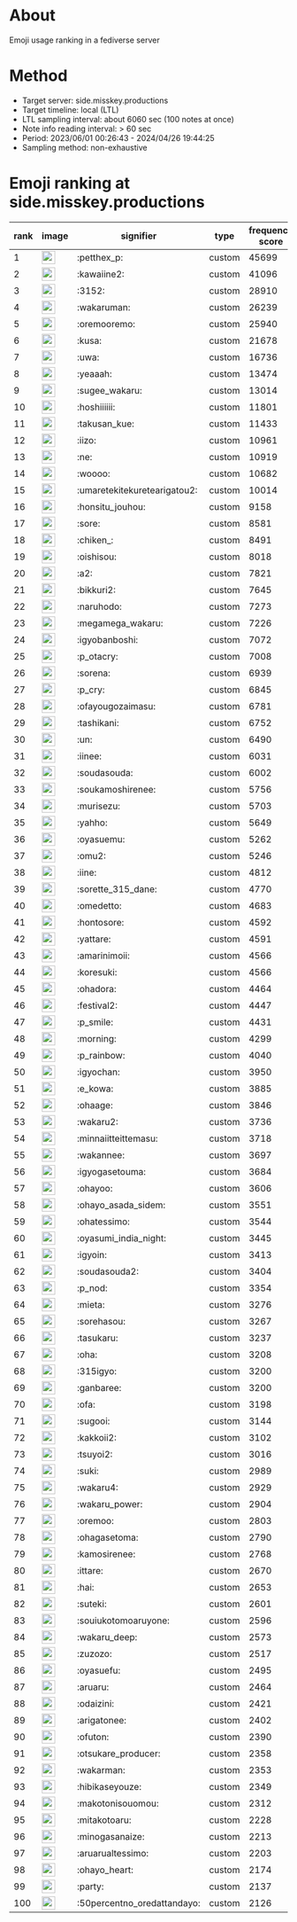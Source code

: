 # About
Emoji usage ranking in a fediverse server

# Method
- Target server: side.misskey.productions
- Target timeline: local (LTL)
- LTL sampling interval: about 6060 sec (100 notes at once)
- Note info reading interval: > 60 sec
- Period: 2023/06/01 00:26:43 - 2024/04/26 19:44:25 
- Sampling method: non-exhaustive

# Emoji ranking at side.misskey.productions

|rank|image|signifier|type|frequency score|
|----|----|----|----|----|
|1|<img height="24" src="https://side.misskey.productions/emoji/petthex_p.webp">|:petthex_p:|custom|45699|
|2|<img height="24" src="https://side.misskey.productions/emoji/kawaiine2.webp">|:kawaiine2:|custom|41096|
|3|<img height="24" src="https://side.misskey.productions/emoji/3152.webp">|:3152:|custom|28910|
|4|<img height="24" src="https://side.misskey.productions/emoji/wakaruman.webp">|:wakaruman:|custom|26239|
|5|<img height="24" src="https://side.misskey.productions/emoji/oremooremo.webp">|:oremooremo:|custom|25940|
|6|<img height="24" src="https://side.misskey.productions/emoji/kusa.webp">|:kusa:|custom|21678|
|7|<img height="24" src="https://side.misskey.productions/emoji/uwa.webp">|:uwa:|custom|16736|
|8|<img height="24" src="https://side.misskey.productions/emoji/yeaaah.webp">|:yeaaah:|custom|13474|
|9|<img height="24" src="https://side.misskey.productions/emoji/sugee_wakaru.webp">|:sugee_wakaru:|custom|13014|
|10|<img height="24" src="https://side.misskey.productions/emoji/hoshiiiiii.webp">|:hoshiiiiii:|custom|11801|
|11|<img height="24" src="https://side.misskey.productions/emoji/takusan_kue.webp">|:takusan_kue:|custom|11433|
|12|<img height="24" src="https://side.misskey.productions/emoji/iizo.webp">|:iizo:|custom|10961|
|13|<img height="24" src="https://side.misskey.productions/emoji/ne.webp">|:ne:|custom|10919|
|14|<img height="24" src="https://side.misskey.productions/emoji/woooo.webp">|:woooo:|custom|10682|
|15|<img height="24" src="https://side.misskey.productions/emoji/umaretekitekuretearigatou2.webp">|:umaretekitekuretearigatou2:|custom|10014|
|16|<img height="24" src="https://side.misskey.productions/emoji/honsitu_jouhou.webp">|:honsitu_jouhou:|custom|9158|
|17|<img height="24" src="https://side.misskey.productions/emoji/sore.webp">|:sore:|custom|8581|
|18|<img height="24" src="https://side.misskey.productions/emoji/chiken_.webp">|:chiken_:|custom|8491|
|19|<img height="24" src="https://side.misskey.productions/emoji/oishisou.webp">|:oishisou:|custom|8018|
|20|<img height="24" src="https://side.misskey.productions/emoji/a2.webp">|:a2:|custom|7821|
|21|<img height="24" src="https://side.misskey.productions/emoji/bikkuri2.webp">|:bikkuri2:|custom|7645|
|22|<img height="24" src="https://side.misskey.productions/emoji/naruhodo.webp">|:naruhodo:|custom|7273|
|23|<img height="24" src="https://side.misskey.productions/emoji/megamega_wakaru.webp">|:megamega_wakaru:|custom|7226|
|24|<img height="24" src="https://side.misskey.productions/emoji/igyobanboshi.webp">|:igyobanboshi:|custom|7072|
|25|<img height="24" src="https://side.misskey.productions/emoji/p_otacry.webp">|:p_otacry:|custom|7008|
|26|<img height="24" src="https://side.misskey.productions/emoji/sorena.webp">|:sorena:|custom|6939|
|27|<img height="24" src="https://side.misskey.productions/emoji/p_cry.webp">|:p_cry:|custom|6845|
|28|<img height="24" src="https://side.misskey.productions/emoji/ofayougozaimasu.webp">|:ofayougozaimasu:|custom|6781|
|29|<img height="24" src="https://side.misskey.productions/emoji/tashikani.webp">|:tashikani:|custom|6752|
|30|<img height="24" src="https://side.misskey.productions/emoji/un.webp">|:un:|custom|6490|
|31|<img height="24" src="https://side.misskey.productions/emoji/iinee.webp">|:iinee:|custom|6031|
|32|<img height="24" src="https://side.misskey.productions/emoji/soudasouda.webp">|:soudasouda:|custom|6002|
|33|<img height="24" src="https://side.misskey.productions/emoji/soukamoshirenee.webp">|:soukamoshirenee:|custom|5756|
|34|<img height="24" src="https://side.misskey.productions/emoji/murisezu.webp">|:murisezu:|custom|5703|
|35|<img height="24" src="https://side.misskey.productions/emoji/yahho.webp">|:yahho:|custom|5649|
|36|<img height="24" src="https://side.misskey.productions/emoji/oyasuemu.webp">|:oyasuemu:|custom|5262|
|37|<img height="24" src="https://side.misskey.productions/emoji/omu2.webp">|:omu2:|custom|5246|
|38|<img height="24" src="https://side.misskey.productions/emoji/iine.webp">|:iine:|custom|4812|
|39|<img height="24" src="https://side.misskey.productions/emoji/sorette_315_dane.webp">|:sorette_315_dane:|custom|4770|
|40|<img height="24" src="https://side.misskey.productions/emoji/omedetto.webp">|:omedetto:|custom|4683|
|41|<img height="24" src="https://side.misskey.productions/emoji/hontosore.webp">|:hontosore:|custom|4592|
|42|<img height="24" src="https://side.misskey.productions/emoji/yattare.webp">|:yattare:|custom|4591|
|43|<img height="24" src="https://side.misskey.productions/emoji/amarinimoii.webp">|:amarinimoii:|custom|4566|
|44|<img height="24" src="https://side.misskey.productions/emoji/koresuki.webp">|:koresuki:|custom|4566|
|45|<img height="24" src="https://side.misskey.productions/emoji/ohadora.webp">|:ohadora:|custom|4464|
|46|<img height="24" src="https://side.misskey.productions/emoji/festival2.webp">|:festival2:|custom|4447|
|47|<img height="24" src="https://side.misskey.productions/emoji/p_smile.webp">|:p_smile:|custom|4431|
|48|<img height="24" src="https://side.misskey.productions/emoji/morning.webp">|:morning:|custom|4299|
|49|<img height="24" src="https://side.misskey.productions/emoji/p_rainbow.webp">|:p_rainbow:|custom|4040|
|50|<img height="24" src="https://side.misskey.productions/emoji/igyochan.webp">|:igyochan:|custom|3950|
|51|<img height="24" src="https://side.misskey.productions/emoji/e_kowa.webp">|:e_kowa:|custom|3885|
|52|<img height="24" src="https://side.misskey.productions/emoji/ohaage.webp">|:ohaage:|custom|3846|
|53|<img height="24" src="https://side.misskey.productions/emoji/wakaru2.webp">|:wakaru2:|custom|3736|
|54|<img height="24" src="https://side.misskey.productions/emoji/minnaiitteittemasu.webp">|:minnaiitteittemasu:|custom|3718|
|55|<img height="24" src="https://side.misskey.productions/emoji/wakannee.webp">|:wakannee:|custom|3697|
|56|<img height="24" src="https://side.misskey.productions/emoji/igyogasetouma.webp">|:igyogasetouma:|custom|3684|
|57|<img height="24" src="https://side.misskey.productions/emoji/ohayoo.webp">|:ohayoo:|custom|3606|
|58|<img height="24" src="https://side.misskey.productions/emoji/ohayo_asada_sidem.webp">|:ohayo_asada_sidem:|custom|3551|
|59|<img height="24" src="https://side.misskey.productions/emoji/ohatessimo.webp">|:ohatessimo:|custom|3544|
|60|<img height="24" src="https://side.misskey.productions/emoji/oyasumi_india_night.webp">|:oyasumi_india_night:|custom|3445|
|61|<img height="24" src="https://side.misskey.productions/emoji/igyoin.webp">|:igyoin:|custom|3413|
|62|<img height="24" src="https://side.misskey.productions/emoji/soudasouda2.webp">|:soudasouda2:|custom|3404|
|63|<img height="24" src="https://side.misskey.productions/emoji/p_nod.webp">|:p_nod:|custom|3354|
|64|<img height="24" src="https://side.misskey.productions/emoji/mieta.webp">|:mieta:|custom|3276|
|65|<img height="24" src="https://side.misskey.productions/emoji/sorehasou.webp">|:sorehasou:|custom|3267|
|66|<img height="24" src="https://side.misskey.productions/emoji/tasukaru.webp">|:tasukaru:|custom|3237|
|67|<img height="24" src="https://side.misskey.productions/emoji/oha.webp">|:oha:|custom|3208|
|68|<img height="24" src="https://side.misskey.productions/emoji/315igyo.webp">|:315igyo:|custom|3200|
|69|<img height="24" src="https://side.misskey.productions/emoji/ganbaree.webp">|:ganbaree:|custom|3200|
|70|<img height="24" src="https://side.misskey.productions/emoji/ofa.webp">|:ofa:|custom|3198|
|71|<img height="24" src="https://side.misskey.productions/emoji/sugooi.webp">|:sugooi:|custom|3144|
|72|<img height="24" src="https://side.misskey.productions/emoji/kakkoii2.webp">|:kakkoii2:|custom|3102|
|73|<img height="24" src="https://side.misskey.productions/emoji/tsuyoi2.webp">|:tsuyoi2:|custom|3016|
|74|<img height="24" src="https://side.misskey.productions/emoji/suki.webp">|:suki:|custom|2989|
|75|<img height="24" src="https://side.misskey.productions/emoji/wakaru4.webp">|:wakaru4:|custom|2929|
|76|<img height="24" src="https://side.misskey.productions/emoji/wakaru_power.webp">|:wakaru_power:|custom|2904|
|77|<img height="24" src="https://side.misskey.productions/emoji/oremoo.webp">|:oremoo:|custom|2803|
|78|<img height="24" src="https://side.misskey.productions/emoji/ohagasetoma.webp">|:ohagasetoma:|custom|2790|
|79|<img height="24" src="https://side.misskey.productions/emoji/kamosirenee.webp">|:kamosirenee:|custom|2768|
|80|<img height="24" src="https://side.misskey.productions/emoji/ittare.webp">|:ittare:|custom|2670|
|81|<img height="24" src="https://side.misskey.productions/emoji/hai.webp">|:hai:|custom|2653|
|82|<img height="24" src="https://side.misskey.productions/emoji/suteki.webp">|:suteki:|custom|2601|
|83|<img height="24" src="https://side.misskey.productions/emoji/souiukotomoaruyone.webp">|:souiukotomoaruyone:|custom|2596|
|84|<img height="24" src="https://side.misskey.productions/emoji/wakaru_deep.webp">|:wakaru_deep:|custom|2573|
|85|<img height="24" src="https://side.misskey.productions/emoji/zuzozo.webp">|:zuzozo:|custom|2517|
|86|<img height="24" src="https://side.misskey.productions/emoji/oyasuefu.webp">|:oyasuefu:|custom|2495|
|87|<img height="24" src="https://side.misskey.productions/emoji/aruaru.webp">|:aruaru:|custom|2464|
|88|<img height="24" src="https://side.misskey.productions/emoji/odaizini.webp">|:odaizini:|custom|2421|
|89|<img height="24" src="https://side.misskey.productions/emoji/arigatonee.webp">|:arigatonee:|custom|2402|
|90|<img height="24" src="https://side.misskey.productions/emoji/ofuton.webp">|:ofuton:|custom|2390|
|91|<img height="24" src="https://side.misskey.productions/emoji/otsukare_producer.webp">|:otsukare_producer:|custom|2358|
|92|<img height="24" src="https://side.misskey.productions/emoji/wakarman.webp">|:wakarman:|custom|2353|
|93|<img height="24" src="https://side.misskey.productions/emoji/hibikaseyouze.webp">|:hibikaseyouze:|custom|2349|
|94|<img height="24" src="https://side.misskey.productions/emoji/makotonisouomou.webp">|:makotonisouomou:|custom|2312|
|95|<img height="24" src="https://side.misskey.productions/emoji/mitakotoaru.webp">|:mitakotoaru:|custom|2228|
|96|<img height="24" src="https://side.misskey.productions/emoji/minogasanaize.webp">|:minogasanaize:|custom|2213|
|97|<img height="24" src="https://side.misskey.productions/emoji/aruarualtessimo.webp">|:aruarualtessimo:|custom|2203|
|98|<img height="24" src="https://side.misskey.productions/emoji/ohayo_heart.webp">|:ohayo_heart:|custom|2174|
|99|<img height="24" src="https://side.misskey.productions/emoji/party.webp">|:party:|custom|2137|
|100|<img height="24" src="https://side.misskey.productions/emoji/50percentno_oredattandayo.webp">|:50percentno_oredattandayo:|custom|2126|
